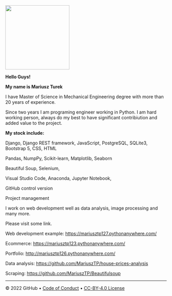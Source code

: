 <img src="https://user-images.githubusercontent.com/100483180/225116006-dbf70942-daf1-43d6-a560-8723b57767f3.PNG" height="200px" />

**Hello Guys!**

**My name is Mariusz Turek**

I have Master of Science in Mechanical Engineering degree with more than 20 years of experience. 

Since two years I am programing engineer working in Python. I am hard working person, always do my best to have significant contribiution and added value to the project.  

**My stock include:**

Django, Django REST framework, JavaScript, PostgreSQL, SQLite3, Bootstrap 5, CSS, HTML

Pandas, NumpPy, Scikit-learn, Matplotlib, Seaborn

Beautiful Soup, Selenium,

Visual Studio Code, Anaconda, Jupyter Notebook,

GitHub control version

Project management

I work on web development well as data analysis, image processing and many more. 

Please visit some link. 

Web development example:
https://mariusztp127.pythonanywhere.com/

Ecommerce:
https://mariusztp123.pythonanywhere.com/

Portfolio:
http://mariusztp126.pythonanywhere.com/

Data analysis:
https://github.com/MariuszTP/house-prices-analysis

Scraping:
https://github.com/MariuszTP/Beautifulsoup



<!--
  <<< Author notes: Footer >>>
  Add a link to get support, GitHub status page, code of conduct, license link.
-->

---


&copy; 2022 GitHub &bull; [Code of Conduct](https://www.contributor-covenant.org/version/2/1/code_of_conduct/code_of_conduct.md) &bull; [CC-BY-4.0 License](https://creativecommons.org/licenses/by/4.0/legalcode)
